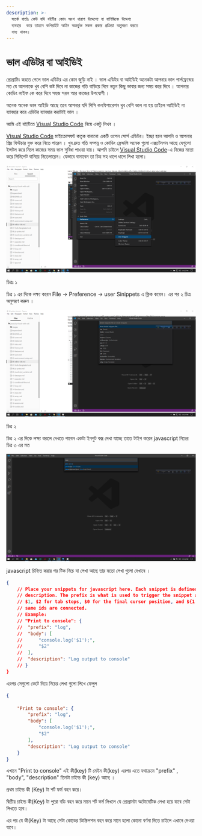 ```yaml
---
description: >-
  সতর্ক বার্তাঃ কেউ যদি বইটির কোন অংশ খারাপ উদ্দেশ্যে বা বাণিজ্যিক উদ্দেশ্য
  ব্যবহার  করে তাহলে কপিরাইট আইন অন্তর্ভুক্ত সকল প্রকার প্রক্রিয়া অনুসরণ করতে
  বাধ্য থাকব।
---
```


# ভাল এডিটর বা আইডিই

প্রোগ্রামিং করতে গেলে ভাল এডিটর এর কোন জুড়ি নাই । ভাল এডিটর বা আইডিই অনেকটা আপনার ভাল গার্লফ্রেন্ডের মত যে আপনাকে খুব বেশি কষ্ট দিবে না কাজের গতি বাড়িয়ে দিবে নতুন কিছু ভাবার জন্য সময় করে দিবে । আপনার কোডিং লাইফ কে করে দিবে সহজ সরল আর কাজের উপযোগী ।

অনেক অনেক ভাল আইডি আছে তবে আপনার যদি পিসি কনফিগারেশন খুব বেশি ভাল না হয় তাইলে আইডিই না ব্যাবহার করে এডিটর ব্যাবহার করাটাই ভাল ।

আমি এই বইটিতে [Visual Studio Code](https://code.visualstudio.com/) নিয়ে একটু লিখব ।

[Visual Studio Code](https://code.visualstudio.com/) মাইক্রোসফট কতৃক বানানো একটি ওপেন সোর্স এডিটর। ইচ্ছা হলে আপনি ও আপনার প্রিয় ফিউচার যুক্ত করে নিতে পারেন । খুব দ্রুত গতি সম্পন্ন ও কোডিং ফ্রেন্ডলি অনেক গুলো এক্সটেনশন আছে যেগুলো ইন্সটল করে নিলে কাজের সময় ভাল সুবিধা পাওয়া যায়। আপনি চাইলে [Visual Studio Code](https://code.visualstudio.com/)-এ নিজের মতো করে সিনিপেট বানিয়ে নিতেপারেন। যেভাবে বানাবেন তা চিত্র সহ ধাপে ধাপে লিখা হলো।

![vs-1](images/vs-1.png)

চিত্রঃ ১

চিত্র ১ এর দিকে লক্ষ্য করেন File -> Preference -> user Sinippets এ ক্লিক করেন। এর পর ২ চিত্র অনুসরণ করুন ।

![image-20200518133147603](images/vs-2.png)

চিত্র ২

চিত্র ২ এর দিকে লক্ষ্য করলে দেখতে পাবেন একটা ইনপুট বক্স দেখা যাচ্ছে তাতে টাইপ করেন javascript নিচের চিত্র ৩ এর মত

![images](images/vs-3.png)

javascript চিহ্নিত করার পর টিক নিচে যা লেখা আছে তার মতো লেখা গুলো দেখাবে ।

```json
{
	// Place your snippets for javascript here. Each snippet is defined under a snippet name and has a prefix, body and 
	// description. The prefix is what is used to trigger the snippet and the body will be expanded and inserted. Possible variables are:
	// $1, $2 for tab stops, $0 for the final cursor position, and ${1:label}, ${2:another} for placeholders. Placeholders with the 
	// same ids are connected.
	// Example:
	// "Print to console": {
	// 	"prefix": "log",
	// 	"body": [
	// 		"console.log('$1');",
	// 		"$2"
	// 	],
	// 	"description": "Log output to console"
	// }
}
```

এরপর সেগুলো কেটে দিয়ে নিচের লেখা গুলো লিখে ফেলুল

```json
{
	
	"Print to console": {
		"prefix": "log",
		"body": [
			"console.log('$1');",
			"$2"
		],
		"description": "Log output to console"
	}
}
```

এখানে "Print to console" এই কী(key) টি মেইন কী(key) এরপর এতে যথাক্রমে "prefix" , "body", "description" তিনটা চাইল্ড কী (key) আছে ।

প্রথম চাইল্ড কী (Key) টা শর্ট ফর্ম বহন করে।

দ্বিতীয় চাইল্ড কী(Key) টা পুরো বডি বহন করে মানে শর্ট ফর্ম লিখলে যে প্রোগ্রামটা অটোমেটিক লেখা হয়ে যাবে সেটা লিখতে হবে।&#x20;

এর পর যে কী(Key) টা আছে সেটা কোডের ডিস্ক্রিপশন বহন করে মানে হলো কোনো বর্ণনা দিতে চাইলে এখানে দেওয়া যাবে।
